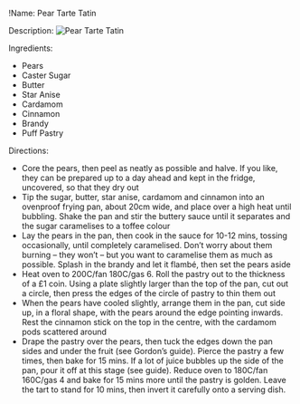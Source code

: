 !Name: Pear Tarte Tatin

Description:
![Pear Tarte Tatin](https://www.themealdb.com/images/media/meals/rxvxrr1511797671.jpg "Pear Tarte Tatin")

Ingredients:
- Pears
- Caster Sugar
- Butter
- Star Anise
- Cardamom
- Cinnamon
- Brandy
- Puff Pastry

Directions:
- Core the pears, then peel as neatly as possible and halve. If you like, they can be prepared up to a day ahead and kept in the fridge, uncovered, so that they dry out
- Tip the sugar, butter, star anise, cardamom and cinnamon into an ovenproof frying pan, about 20cm wide, and place over a high heat until bubbling. Shake the pan and stir the buttery sauce until it separates and the sugar caramelises to a toffee colour
- Lay the pears in the pan, then cook in the sauce for 10-12 mins, tossing occasionally, until completely caramelised. Don’t worry about them burning – they won’t – but you want to caramelise them as much as possible. Splash in the brandy and let it flambé, then set the pears aside
- Heat oven to 200C/fan 180C/gas 6. Roll the pastry out to the thickness of a £1 coin. Using a plate slightly larger than the top of the pan, cut out a circle, then press the edges of the circle of pastry to thin them out
- When the pears have cooled slightly, arrange them in the pan, cut side up, in a floral shape, with the pears around the edge pointing inwards. Rest the cinnamon stick on the top in the centre, with the cardamom pods scattered around
- Drape the pastry over the pears, then tuck the edges down the pan sides and under the fruit (see Gordon’s guide). Pierce the pastry a few times, then bake for 15 mins. If a lot of juice bubbles up the side of the pan, pour it off at this stage (see guide). Reduce oven to 180C/fan 160C/gas 4 and bake for 15 mins more until the pastry is golden. Leave the tart to stand for 10 mins, then invert it carefully onto a serving dish.
